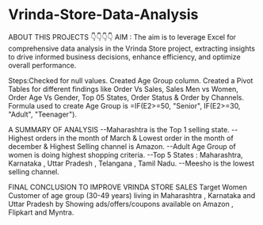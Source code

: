 # Vrinda-Store-Data-Analysis 
ABOUT THIS PROJECTS 👇👇👇👇
AIM : The aim is to leverage Excel for comprehensive data analysis in the Vrinda Store project, extracting insights to drive informed business decisions, enhance efficiency, and optimize overall performance.

Steps:Checked for null values. Created Age Group column. Created a Pivot Tables for different findings like Order Vs Sales, Sales Men vs Women, Order Age Vs Gender, Top 05 States, Order Status & Order by Channels. Formula used to create Age Group is =IF(E2>=50, "Senior", IF(E2>=30, "Adult", "Teenager").

A SUMMARY OF ANALYSIS
--Maharashtra is the Top 1 selling state.
--Highest orders in the month of March & Lowest order in the month of december & Highest Selling channel is Amazon.
--Adult Age Group of women is doing highest shopping criteria.
--Top 5 States : Maharashtra, Karnataka , Uttar Pradesh , Telangana , Tamil Nadu.
--Meesho is the lowest selling channel.

FINAL CONCLUSION  TO IMPROVE VRINDA STORE SALES 
Target Women Customer of age group (30-49 years) living in Maharashtra , Karnataka and Uttar Pradesh by Showing ads/offers/coupons available on Amazon , Flipkart and Myntra. 
